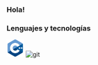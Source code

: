 <h3 align="left">Hola!</h3>
<p align="left">
</p>

<h3 align="left">Lenguajes y tecnologías</h3>
<img src="https://raw.githubusercontent.com/devicons/devicon/master/icons/cplusplus/cplusplus-original.svg" alt="cplusplus" width="40" height="40"/> <img src="https://www.vectorlogo.zone/logos/git-scm/git-scm-icon.svg" alt="git" width="40" height="40"/>
